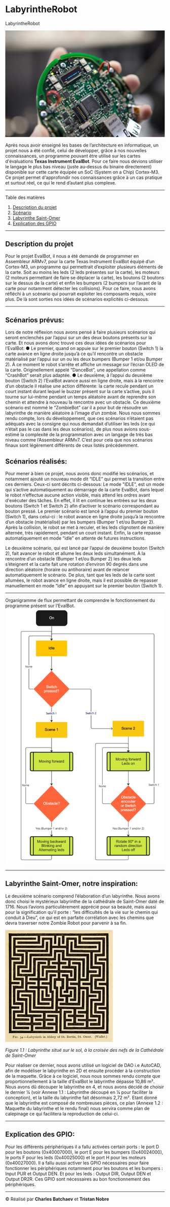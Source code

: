 # LabyrintheRobot
LabyrintheRobot

![](./Images/evalbot.jpg)

Après nous avoir enseigné les bases de l’architecture en informatique, un projet nous a été confié, celui de développer, grâce à nos nouvelles connaissances, un programme pouvant être utilisé sur les cartes d'évaluations **Texas Instrument EvalBot**. Pour ce faire nous devions utiliser le langage le plus bas niveau (juste au-dessus du binaire directement) disponible sur cette carte équipée un SoC (System on a Chip) Cortex-M3. Ce projet permet d'approfondir nos connaissances grâce à un cas pratique et surtout réel, ce qui le rend d’autant plus complexe.

*******

Table des matières
1. [Description du projet](#7description)
2. [Scénario](#scenario)
3. [Labyrinthe Saint-Omer](#labyrinthe)
4. [Explication des GPIO](#gpio)

*******

<div id='7description'/>  

## Description du projet

Pour le projet EvalBot, il nous a été demandé de programmer en Assembleur ARMv7, pour la carte Texas Instrument EvalBot équipé d’un Cortex-M3, un programme qui permettrait d’exploiter plusieurs éléments de la carte. Soit au moins les leds (2 leds présentes sur la carte), les moteurs (2 moteurs permettant de faire se déplacer la carte), les boutons (2 boutons sur le dessus de la carte) et enfin les bumpers (2 bumpers sur l’avant de la carte pour notamment détecter les collisions).
Pour ce faire, nous avons réfléchi à un scénario qui pourrait exploiter les composants requis, voire plus. De là sont sorties nos idées de scénarios explicités ci-dessous.

*******

<div id='scenario'/>

## Scénarios prévus:

Lors de notre réflexion nous avons pensé à faire plusieurs scénarios qui seront enclenchés par l’appui sur un des deux boutons présents sur la carte. Et nous avons donc trouvé ces deux idées de scénarios pour l’EvalBot:
● Le premier, quand on appuie sur le premier bouton (Switch 1) la carte avance en ligne droite jusqu’à ce qu’il rencontre un obstacle matérialisé par l’appui sur un ou les deux bumpers (Bumper 1 et/ou Bumper 2). À ce moment le robot s’arrête et affiche un message sur l’écran OLED de la carte. Originellement appelé “DanceBot”, une appellation comme “CrashBot” serait plus adaptée.
● Le deuxième, à l’appui du deuxième bouton (Switch 2) l’EvalBot avance aussi en ligne droite, mais à la rencontre d’un obstacle il réalise une action différente: la carte recule pendant un court instant durant lequel le buzzer présent sur la carte s’active, puis il tourne sur lui-même pendant un temps aléatoire avant de reprendre son chemin et attendre à nouveau la rencontre avec un obstacle. Ce deuxième scénario est nommé le “ZombieBot” car il a pour but de résoudre un labyrinthe de manière aléatoire à l’image d’un zombie.
Nous nous sommes rendu compte, lors du développement, que ces scénarios n’étaient pas adéquats avec la consigne qui nous demandait d’utiliser les leds (ce qui n’était pas le cas dans les deux scénarios), de plus nous avions sous-estimé la complexité de la programmation avec un langage de très bas niveau comme l’Assembleur ARMv7. C’est pour cela que nos scénarios finaux sont légèrement différents de ceux listés précédemment.

## Scénarios réalisés:

Pour mener à bien ce projet, nous avons donc modifié les scénarios, et notamment ajouté un nouveau mode dit “IDLE” qui permet la transition entre ces derniers. Ceux-ci sont décrits ci-dessous:
Le mode "IDLE", est un mode qui s’active automatiquement au démarrage de la carte EvalBot, dans lequel le robot n’effectue aucune action visible, mais attend les ordres avant d'exécuter des tâches. En effet, il lit en continue les entrées sur les deux boutons (Switch 1 et Switch 2) afin d’activer le scénario correspondant au bouton pressé.
Le premier scénario est lancé à l’appui du premier bouton (Switch 1), dans celui-ci : le robot avance en ligne droite jusqu’à la rencontre d’un obstacle (matérialisé) par les bumpers (Bumper 1 et/ou Bumper 2). Après la collision, le robot se met à reculer, et les leds clignotent de manière alternée, très rapidement, pendant un court instant. Enfin, la carte repasse automatiquement en mode “idle” en attente de futures instructions.

Le deuxième scénario, qui est lancé par l’appui de deuxième bouton (Switch 2), fait avancer le robot et allume les deux leds simultanément. À la rencontre d’un obstacle (Bumper 1 et/ou Bumper 2) les deux leds s’éteignent et la carte fait une rotation d’environ 90 degrés dans une direction aléatoire (horaire ou antihoraire) avant de relancer automatiquement le scénario. De plus, tant que les leds de la carte sont allumées, le robot avance en ligne droite, mais il est possible de repasser manuellement en mode “idle” en appuyant sur le premier bouton (Switch 1).

*******
Organigramme de flux permettant de comprendre le fonctionnement du programme présent sur l’EvalBot.
![](./Images/structure.png)
*******
<div id='labyrinthe'/>

## Labyrinthe Saint-Omer, notre inspiration:
Le deuxième scénario comprend l’élaboration d’un labyrinthe. Nous avons donc choisi le mystérieux labyrinthe de la cathédrale de Saint-Omer daté de 1716. Nous l’avions particulièrement apprécié pour sa beauté, mais aussi pour la signification qu’il porte :  “les difficultés de la vie sur le chemin qui conduit à Dieu”, ce qui est en parfaite corrélation avec les chemins que devra traverser notre Zombie Robot pour parvenir à sa fin.

![](./Images/labyrinthe.jpg)

*Figure 1.1 : Labyrinthe situé sur le sol, à la croisée des nefs de la Cathédrale de Saint-Omer*

Pour réaliser ce dernier, nous avons utilisé un logiciel de DAO i.e AutoCAD, afin de modéliser le labyrinthe en 2D et ensuite procéder à la construction de la maquette. Grâce à ce logiciel, nous nous sommes rendu compte que proportionnellement à la taille d’EvalBot le labyrinthe dépasse 10,86 m². Nous avons dû découper le labyrinthe en 4, et nous avons décidé de choisir le dernier 1⁄4 (voir Annexe 1.1 : Labyrinthe découpé en 1⁄4 pour faciliter la conception),  et la taille du labyrinthe fait désormais 2,72 m².
Etant donné que le labyrinthe est composé de nombreuses pièces, ce plan (Annexe 1.2 : Maquette du labyrinthe et le rendu final) nous servira comme plan de calepinage ce qui facilitera la reproduction de celui-ci. 


*******

<div id='gpio'/>  

## Explication des GPIO:
Pour les différents périphériques il a fallu activées certain ports : le port D pour les boutons (0x40007000), le port E pour les bumpers (0x40024000), le ports F pour les leds (0x40025000) et le port H pour les moteurs (0x40027000). Il a fallu aussi activer les GPIO nécessaires pour faire fonctionner les périphériques notamment pour les boutons et les bumpers : Input PUR et Output DEN. Et pour les leds : Output DIR, Output DEN et Output DR2R. Ces GPIO sont nécessaires au bon fonctionnement des périphériques.

*******

© Réalisé par **Charles Batchaev** et **Tristan Nobre**
